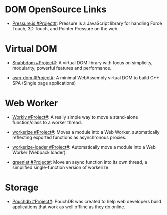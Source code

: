 # DOM OpenSource Links

* [Pressure.js #Project#](https://pressurejs.com/): Pressure is a JavaScript library for handling Force Touch, 3D Touch, and Pointer Pressure on the web.

# Virtual DOM

* [Snabbdom #Project#](https://github.com/snabbdom/snabbdom): A virtual DOM library with focus on simplicity, modularity, powerful features and performance.

- [asm-dom #Project#](https://github.com/mbasso/asm-dom): A minimal WebAssembly virtual DOM to build C++ SPA (Single page applications) 

# Web Worker

* [Workly #Project#](https://github.com/pshihn/workly): A really simple way to move a stand-alone function/class to a worker thread.

- [workerize #Project#](https://github.com/developit/workerize): Moves a module into a Web Worker, automatically reflecting exported functions as asynchronous proxies.

- [workerize-loader #Project#](https://github.com/developit/workerize-loader): Automatically move a module into a Web Worker (Webpack loader).

- [greenlet #Project#](https://github.com/developit/greenlet): Move an async function into its own thread, a simplified single-function version of workerize.

# Storage

* [Pouchdb #Project#](https://github.com/pouchdb/pouchdb): PouchDB was created to help web developers build applications that work as well offline as they do online.
